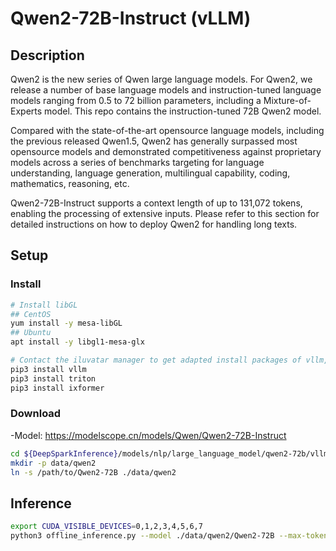 # Qwen2-72B-Instruct (vLLM)

## Description

Qwen2 is the new series of Qwen large language models. For Qwen2, we release a number of base language models and instruction-tuned language models ranging from 0.5 to 72 billion parameters, including a Mixture-of-Experts model. This repo contains the instruction-tuned 72B Qwen2 model.

Compared with the state-of-the-art opensource language models, including the previous released Qwen1.5, Qwen2 has generally surpassed most opensource models and demonstrated competitiveness against proprietary models across a series of benchmarks targeting for language understanding, language generation, multilingual capability, coding, mathematics, reasoning, etc.

Qwen2-72B-Instruct supports a context length of up to 131,072 tokens, enabling the processing of extensive inputs. Please refer to this section for detailed instructions on how to deploy Qwen2 for handling long texts.

## Setup

### Install

```bash
# Install libGL
## CentOS
yum install -y mesa-libGL
## Ubuntu
apt install -y libgl1-mesa-glx

# Contact the iluvatar manager to get adapted install packages of vllm, triton, and ixformer
pip3 install vllm
pip3 install triton
pip3 install ixformer
```

### Download

-Model: <https://modelscope.cn/models/Qwen/Qwen2-72B-Instruct>

```bash
cd ${DeepSparkInference}/models/nlp/large_language_model/qwen2-72b/vllm
mkdir -p data/qwen2
ln -s /path/to/Qwen2-72B ./data/qwen2
```

## Inference

```bash
export CUDA_VISIBLE_DEVICES=0,1,2,3,4,5,6,7
python3 offline_inference.py --model ./data/qwen2/Qwen2-72B --max-tokens 256 -tp 8 --temperature 0.0 --gpu-memory-utilization 0.98 --max-model-len 32768
```
